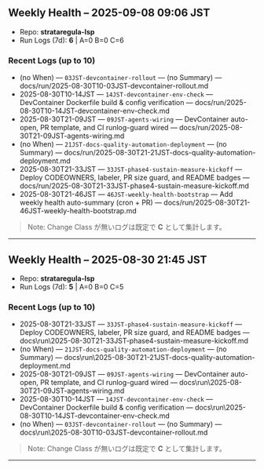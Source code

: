 ## Weekly Health – 2025-09-08 09:06 JST
- Repo: **strataregula-lsp**
- Run Logs (7d): **6**  | A=0  B=0  C=6

### Recent Logs (up to 10)
- (no When) — `03JST-devcontainer-rollout` — (no Summary) — docs/run/2025-08-30T10-03JST-devcontainer-rollout.md
- 2025-08-30T10-14JST — `14JST-devcontainer-env-check` — DevContainer Dockerfile build & config verification — docs/run/2025-08-30T10-14JST-devcontainer-env-check.md
- 2025-08-30T21-09JST — `09JST-agents-wiring` — DevContainer auto-open, PR template, and CI runlog-guard wired — docs/run/2025-08-30T21-09JST-agents-wiring.md
- (no When) — `21JST-docs-quality-automation-deployment` — (no Summary) — docs/run/2025-08-30T21-21JST-docs-quality-automation-deployment.md
- 2025-08-30T21-33JST — `33JST-phase4-sustain-measure-kickoff` — Deploy CODEOWNERS, labeler, PR size guard, and README badges — docs/run/2025-08-30T21-33JST-phase4-sustain-measure-kickoff.md
- 2025-08-30T21-46JST — `46JST-weekly-health-bootstrap` — Add weekly health auto-summary (cron + PR) — docs/run/2025-08-30T21-46JST-weekly-health-bootstrap.md

> Note: Change Class が無いログは既定で **C** として集計します。

---
## Weekly Health – 2025-08-30 21:45 JST
- Repo: **strataregula-lsp**
- Run Logs (7d): **5**  | A=0  B=0  C=5

### Recent Logs (up to 10)
- 2025-08-30T21-33JST — `33JST-phase4-sustain-measure-kickoff` — Deploy CODEOWNERS, labeler, PR size guard, and README badges — docs\run\2025-08-30T21-33JST-phase4-sustain-measure-kickoff.md
- (no When) — `21JST-docs-quality-automation-deployment` — (no Summary) — docs\run\2025-08-30T21-21JST-docs-quality-automation-deployment.md
- 2025-08-30T21-09JST — `09JST-agents-wiring` — DevContainer auto-open, PR template, and CI runlog-guard wired — docs\run\2025-08-30T21-09JST-agents-wiring.md
- 2025-08-30T10-14JST — `14JST-devcontainer-env-check` — DevContainer Dockerfile build & config verification — docs\run\2025-08-30T10-14JST-devcontainer-env-check.md
- (no When) — `03JST-devcontainer-rollout` — (no Summary) — docs\run\2025-08-30T10-03JST-devcontainer-rollout.md

> Note: Change Class が無いログは既定で **C** として集計します。

---
